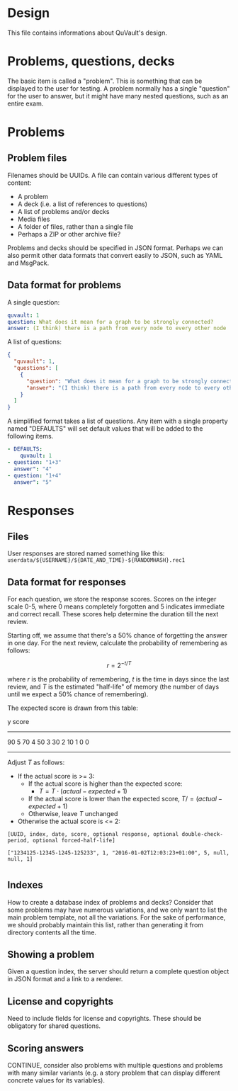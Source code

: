 # Design

This file contains informations about QuVault's design.

# Problems, questions, decks

The basic item is called a "problem".
This is something that can be displayed to the user for testing.
A problem normally has a single "question" for the user to answer,
but it might have many nested questions, such as an entire exam.

# Problems

## Problem files

Filenames should be UUIDs.
A file can contain various different types of content:

- A problem
- A deck (i.e. a list of references to questions)
- A list of problems and/or decks
- Media files
- A folder of files, rather than a single file
- Perhaps a ZIP or other archive file?

Problems and decks should be specified in JSON format.
Perhaps we can also permit other data formats that
convert easily to JSON, such as YAML and MsgPack.

## Data format for problems

A single question:

```yaml
quvault: 1
question: What does it mean for a graph to be strongly connected?
answer: (I think) there is a path from every node to every other node
```

A list of questions:

```json
{
  "quvault": 1,
  "questions": [
    {
      "question": "What does it mean for a graph to be strongly connected?",
      "answer": "(I think) there is a path from every node to every other node"
    }
  ]
}
```

A simplified format takes a list of questions.
Any item with a single property named "DEFAULTS"
will set default values that will be added to the following
items.

```yaml
- DEFAULTS:
    quvault: 1
- question: "1+3"
  answer": "4"
- question: "1+4"
  answer": "5"
```

# Responses

## Files

User responses are stored named something like this:
`userdata/${USERNAME}/${DATE_AND_TIME}-${RANDOMHASH}.rec1`

## Data format for responses

For each question, we store the response scores.
Scores on the integer scale 0-5, where 0 means completely forgotten
and 5 indicates immediate and correct recall.
These scores help determine the duration till the next review.

Starting off, we assume that there's a 50% chance of forgetting the answer in one day.
For the next review, calculate the probability of remembering as follows:

$$r = 2^{-t/T}$$

where $r$ is the probability of remembering,
$t$ is the time in days since the last review,
and $T$ is the estimated "half-life" of memory
(the number of days until we expect a 50% chance of remembering).

The expected score is drawn from this table:

   y  score
----  -----
  90      5
  70      4
  50      3
  30      2
  10      1
   0      0
----  -----

Adjust $T$ as follows:
* If the actual score is >= 3:
    * If the actual score is higher than the expected score:
        * $T = T \cdot (actual - expected + 1)$
    * If the actual score is lower than the expected score, $T /= (actual - expected + 1)$
    * Otherwise, leave $T$ unchanged
* Otherwise the actual score is <= 2:

``[UUID, index, date, score, optional response, optional double-check-period, optional forced-half-life]``

```{json}
["1234125-12345-1245-125233", 1, "2016-01-02T12:03:23+01:00", 5, null, null, 1]
```

#

## Indexes

How to create a database index of problems and decks?  Consider that some problems may have numerous variations, and we only want to list the main problem template, not all the variations.  For the sake of performance, we should probably maintain this list, rather than generating it from directory contents all the time.

## Showing a problem

Given a question index, the server should return a complete
question object in JSON format and a link to a renderer.

## License and copyrights

Need to include fields for license and copyrights.
These should be obligatory for shared questions.

## Scoring answers

CONTINUE, consider also problems with multiple questions and
problems with many similar variants (e.g. a story problem
that can display different concrete values for its variables).
